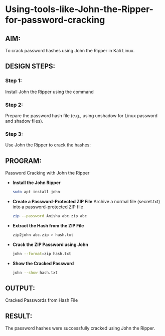 # Using-tools-like-John-the-Ripper-for-password-cracking
## AIM:
To crack password hashes using John the Ripper in Kali Linux.

## DESIGN STEPS:
### Step 1:
Install John the Ripper using the command

### Step 2:
Prepare the password hash file (e.g., using unshadow for Linux password and shadow files).


### Step 3:
Use John the Ripper to crack the hashes:

## PROGRAM:
Password Cracking with John the Ripper
- **Install the John Ripper**
  ```bash
  sudo apt install john
  ```
- **Create a Password-Protected ZIP File**
   Archive a normal file (secret.txt) into a password-protected ZIP file
   ```bash
   zip --password Anisha abc.zip abc
   ```
 - **Extract the Hash from the ZIP File**
   ```bash
   zip2john abc.zip > hash.txt
   ```
- **Crack the ZIP Password using John**
  ```bash
  john --format=zip hash.txt
  ```
- **Show the Cracked Password**
  ```bash
  john --show hash.txt
  ```
  
## OUTPUT:
Cracked Passwords from Hash File

## RESULT:
The password hashes were successfully cracked using John the Ripper.

